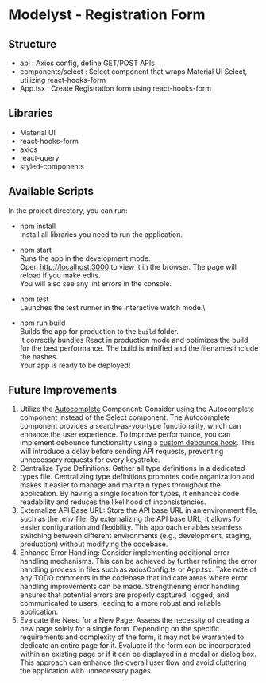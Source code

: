 # Modelyst - Registration Form

## Structure

- api : Axios config, define GET/POST APIs
- components/select : Select component that wraps Material UI Select, utilizing react-hooks-form
- App.tsx : Create Registration form using react-hooks-form

## Libraries

- Material UI
- react-hooks-form
- axios
- react-query
- styled-components

## Available Scripts

In the project directory, you can run:

- npm install\
  Install all libraries you need to run the application.

- npm start\
  Runs the app in the development mode.\
  Open [http://localhost:3000](http://localhost:3000) to view it in the browser.
  The page will reload if you make edits.\
  You will also see any lint errors in the console.

- npm test\
  Launches the test runner in the interactive watch mode.\

- npm run build\
  Builds the app for production to the `build` folder.\
  It correctly bundles React in production mode and optimizes the build for the best performance.
  The build is minified and the filenames include the hashes.\
  Your app is ready to be deployed!

## Future Improvements

1. Utilize the [Autocomplete](https://mui.com/material-ui/react-autocomplete/#search-as-you-type) Component: Consider using the Autocomplete component instead of the Select component. The Autocomplete component provides a search-as-you-type functionality, which can enhance the user experience. To improve performance, you can implement debounce functionality using a [custom debounce hook](https://blog.logrocket.com/create-custom-debounce-hook-react/). This will introduce a delay before sending API requests, preventing unnecessary requests for every keystroke.
2. Centralize Type Definitions: Gather all type definitions in a dedicated types file. Centralizing type definitions promotes code organization and makes it easier to manage and maintain types throughout the application. By having a single location for types, it enhances code readability and reduces the likelihood of inconsistencies.
3. Externalize API Base URL: Store the API base URL in an environment file, such as the .env file. By externalizing the API base URL, it allows for easier configuration and flexibility. This approach enables seamless switching between different environments (e.g., development, staging, production) without modifying the codebase.
4. Enhance Error Handling: Consider implementing additional error handling mechanisms. This can be achieved by further refining the error handling process in files such as axiosConfig.ts or App.tsx. Take note of any TODO comments in the codebase that indicate areas where error handling improvements can be made. Strengthening error handling ensures that potential errors are properly captured, logged, and communicated to users, leading to a more robust and reliable application.
5. Evaluate the Need for a New Page: Assess the necessity of creating a new page solely for a single form. Depending on the specific requirements and complexity of the form, it may not be warranted to dedicate an entire page for it. Evaluate if the form can be incorporated within an existing page or if it can be displayed in a modal or dialog box. This approach can enhance the overall user flow and avoid cluttering the application with unnecessary pages.

